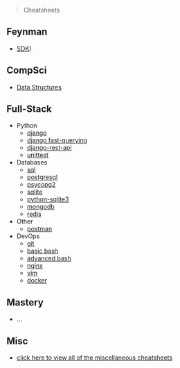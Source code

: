 > Cheatsheets

## Feynman

- [SDK](./feynman/sdk.md))

## CompSci

- [Data Structures](./cheatsheets/compsci/data-structures.md)

## Full-Stack

- Python 
  - [django](./cheatsheets/backend/django.md)
  - [django fast-querying](./cheatsheets/backend/django-fast-querying.md)
  - [django-rest-api](./cheatsheets/backend/django-rest-api.md)
  - [unittest](./cheatsheets/backend/unittest.md)
- Databases
  - [sql](./cheatsheets/backend/sql.md)
  - [postgresql](./cheatsheets/backend/postgresql.md)
  - [psycopg2](./cheatsheets/backend/psycopg2.md)
  - [sqlite](./cheatsheets/backend/sqlite.md)
  - [python-sqlite3](./cheatsheets/backend/python-sqlite.md)
  - [mongodb](./cheatsheets/backend/mongodb.md)
  - [redis](./cheatsheets/backend/redis.md)
- Other
  - [postman](./cheatsheets/backend/postman.md)
- DevOps
  - [git](./cheatsheets/devops/git.md)
  - [basic bash](./cheatsheets/devops/basic_bash.md)
  - [advanced bash](./cheatsheets/devops/advanced_bash.md)
  - [nginx](./cheatsheets/devops/nginx.md)
  - [vim](./cheatsheets/devops/vim.md)
  - [docker](./cheatsheets/devops/docker.md)

## Mastery

- ...

## Misc

- [click here to view all of the miscellaneous cheatsheets](./misc.md)
